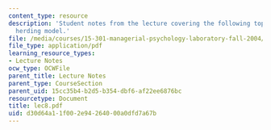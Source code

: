 ```yaml
---
content_type: resource
description: 'Student notes from the lecture covering the following topic: the self
  herding model.'
file: /media/courses/15-301-managerial-psychology-laboratory-fall-2004/d30d64a11f002e94264000a0dfd7a67b_lec8.pdf
file_type: application/pdf
learning_resource_types:
- Lecture Notes
ocw_type: OCWFile
parent_title: Lecture Notes
parent_type: CourseSection
parent_uid: 15cc35b4-b2d5-b354-dbf6-af22ee6876bc
resourcetype: Document
title: lec8.pdf
uid: d30d64a1-1f00-2e94-2640-00a0dfd7a67b
---
```

